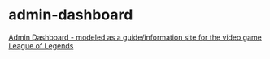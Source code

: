# admin-dashboard

[Admin Dashboard - modeled as a guide/information site for the video game League of Legends](https://ppost0.github.io/admin-dashboard/)
